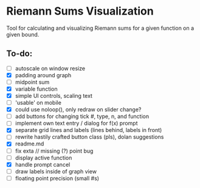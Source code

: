# Riemann Sums Visualization
Tool for calculating and visualizing Riemann sums for a given function on a given bound.

## To-do:
- [ ] autoscale on window resize
- [x] padding around graph
- [ ] midpoint sum
- [x] variable function
- [x] simple UI controls, scaling text
- [ ] 'usable' on mobile
- [x] could use noloop(), only redraw on slider change?
- [ ] add buttons for changing tick #, type, n, and function
- [ ] implement own text entry / dialog for f(x) prompt
- [x] separate grid lines and labels (lines behind, labels in front)
- [ ] rewrite hastily crafted button class (pls), dolan suggestions
- [x] readme.md
- [ ] fix exta // missing (?) point bug
- [ ] display active function
- [x] handle prompt cancel
- [ ] draw labels inside of graph view
- [ ] floating point precision (small #s)
